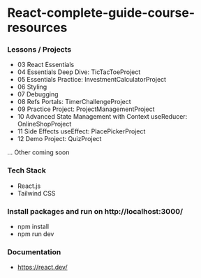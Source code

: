 # React-complete-guide-course-resources

### Lessons / Projects

- 03 React Essentials
- 04 Essentials Deep Dive: TicTacToeProject
- 05 Essentials Practice: InvestmentCalculatorProject
- 06 Styling
- 07 Debugging
- 08 Refs Portals: TimerChallengeProject
- 09 Practice Project: ProjectManagementProject
- 10 Advanced State Management with Context useReducer: OnlineShopProject
- 11 Side Effects useEffect: PlacePickerProject
- 12 Demo Project: QuizProject

... Other coming soon

### Tech Stack

- React.js
- Tailwind CSS

### Install packages and run on http://localhost:3000/

- npm install
- npm run dev

### Documentation

- https://react.dev/
